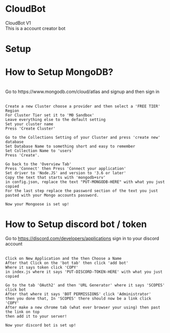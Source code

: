 # CloudBot

CloudBot V1
<br>
This is a account creator bot 
<br>
# Setup
# How to Setup MongoDB?
<br>
Go to https://www.mongodb.com/cloud/atlas and signup and then sign in 
<br><br>

	Create a new Cluster choose a provider and then select a 'FREE TIER' Region 
	For Cluster Tier set it to 'M0 Sandbox'
	Leave everything else to the default setting 
	Set your cluster name 
	Press 'Create Cluster'
  
	Go to the Collections Setting of your Cluster and press 'create new' database 
	Set Database Name to something short and easy to remember 
	Set Collection Name to 'users'
	Press 'Create'. 
	 
	Go back to the 'Overview Tab' 
	Press 'Connect' then Press 'Connect your application' 
	Set driver to 'Node.JS' and version to '3.6 or later'
	Copy the text that starts with 'mongodb+srv'
	in config.json, replace the text "PUT-MONGODB-HERE" with what you just copied 
	For the last step replace the password section of the text you just pasted with your Mongo accounts password.
	 
	Now your Mongoose is set up!

# How to Setup discord bot / token
Go to https://discord.com/developers/applications sign in to your discord account
<br><br>

	Click on New Application and the then Choose a Name
	After that Click on the 'bot tab' then click 'add bot'
	Where it says token click 'COPY'
	in index.js where it says 'PUT-DISCORD-TOKEN-HERE' with what you just copied
	
	Go to the tab 'OAuth2' and then 'URL Generator' where it says 'SCOPES' click bot
	After that where it says 'BOT PERMISSIONS' click 'Administrator'
	then you done that, In 'SCOPES' there should now be a link click 'COPY'
	After make a new chrome tab (what ever browser your using) then past the link on top 
	then add it to your server!
	
	Now your discord bot is set up!
